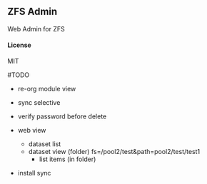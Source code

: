 ## ZFS Admin

Web Admin for ZFS

#### License

MIT

#TODO

- re-org module view
- sync selective
- verify password before delete
- web view
	- dataset list
	- dataset view (folder) fs=/pool2/test&path=pool2/test/test1
		- list items (in folder)

- install sync
